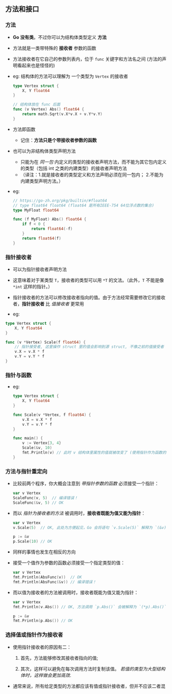 ## 方法和接口

### 方法
* __Go 没有类__。不过你可以为结构体类型定义 __方法__

* 方法就是一类带特殊的 __接收者__ 参数的函数

* 方法接收者在它自己的参数列表内，位于 `func` 关键字和方法名之间 (方法的声明看起来也是怪怪的)

* eg: 结构体的方法可以理解为 一个类型为 `Vertex` 的接收者
    ```go
    type Vertex struct {
        X, Y float64
    }

    // 结构体放在 func 后面
    func (v Vertex) Abs() float64 {
        return math.Sqrt(v.X*v.X + v.Y*v.Y)
    }
    ```

* 方法即函数
    * 记住：__方法只是个带接收者参数的函数__

* 也可以为非结构体类型声明方法
    * 只能为在 _同一包_ 内定义的类型的接收者声明方法，而不能为其它包内定义的类型（包括 int 之类的内建类型）的接收者声明方法
    * （译注：1.就是接收者的类型定义和方法声明必须在同一包内； 2.不能为内建类型声明方法。）

* eg:
    ```go
    // https://go-zh.org/pkg/builtin/#float64
    // type float64 float64 (float64 是所有IEEE-754 64位浮点数的集合)
    type MyFloat float64

    func (f MyFloat) Abs() float64 {
        if f < 0 {
            return float64(-f)
        }
        return float64(f)
    }
    ```


### 指针接收者
* 可以为指针接收者声明方法

* 这意味着对于某类型 `T`，接收者的类型可以用 `*T` 的文法。（此外，`T` 不能是像 `*int` 这样的指针。）

* 指针接收者的方法可以修改接收者指向的值。由于方法经常需要修改它的接收者，__指针接收者__ 比 _值接收者_ 更常用

* eg:
```go
type Vertex struct {
	X, Y float64
}

func (v *Vertex) Scale(f float64) {
    // 指针接受者, 这里操作 struct 里的值会影响到源 struct, 不像之前的值接受者
	v.X = v.X * f
	v.Y = v.Y * f
}
```


### 指针与函数
* eg:
    ```go
    type Vertex struct {
        X, Y float64
    }

    func Scale(v *Vertex, f float64) {
        v.X = v.X * f
        v.Y = v.Y * f
    }

    func main() {
        v := Vertex{3, 4}
        Scale(&v, 10)
        fmt.Println(v) // 此时 v 结构体里属性的值就被改变了 (使用指针作为函数的参数可以省空间, 假设 v 是一个非常大的结构体)
    }
    ```


### 方法与指针重定向
* 比较前两个程序，你大概会注意到 _带指针参数的函数_ 必须接受一个指针：
    ```go
    var v Vertex
    ScaleFunc(v, 5)  // 编译错误！
    ScaleFunc(&v, 5) // OK
    ```

* 而以 _指针为接收者的方法_ 被调用时，__接收者既能为值又能为指针__：
    ```go
    var v Vertex
    v.Scale(5)  // OK, 此处为方便起见，Go 会将语句 `v.Scale(5)` 解释为 `(&v).Scale(5)`  -- TODO: 这句话显然还是比较难理解的

    p := &v
    p.Scale(10) // OK
    ```

* 同样的事情也发生在相反的方向

* 接受一个值作为参数的函数必须接受一个指定类型的值：
    ```go
    var v Vertex
    fmt.Println(AbsFunc(v))  // OK
    fmt.Println(AbsFunc(&v)) // 编译错误！
    ```

* 而以值为接收者的方法被调用时，接收者既能为值又能为指针：
    ```go
    var v Vertex
    fmt.Println(v.Abs()) // OK, 方法调用 `p.Abs()` 会被解释为 `(*p).Abs()`

    p := &v
    fmt.Println(p.Abs()) // OK
    ```


### 选择值或指针作为接收者
* 使用指针接收者的原因有二：
    1. 首先，方法能够修改其接收者指向的值;

    2. 其次，这样可以避免在每次调用方法时复制该值。 _若值的类型为大型结构体时，这样做会更加高效_.

* 通常来说，所有给定类型的方法都应该有值或指针接收者，但并不应该二者混
